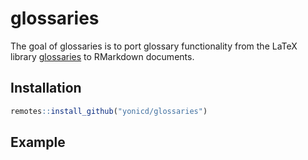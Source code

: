 
# glossaries

<!-- badges: start -->
<!-- badges: end -->

The goal of glossaries is to port glossary functionality from the LaTeX library [glossaries](https://ctan.org/pkg/glossaries?lang=en) to RMarkdown documents.

## Installation

``` r
remotes::install_github("yonicd/glossaries")
```

## Example

